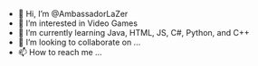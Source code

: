 - 👋 Hi, I’m @AmbassadorLaZer
- 👀 I’m interested in Video Games
- 🌱 I’m currently learning Java, HTML, JS, C#, Python, and C++
- 💞️ I’m looking to collaborate on ...
- 📫 How to reach me ...

<!---
AmbassadorLaZer/AmbassadorLaZer is a ✨ special ✨ repository because its `README.md` (this file) appears on your GitHub profile.
You can click the Preview link to take a look at your changes.
--->
